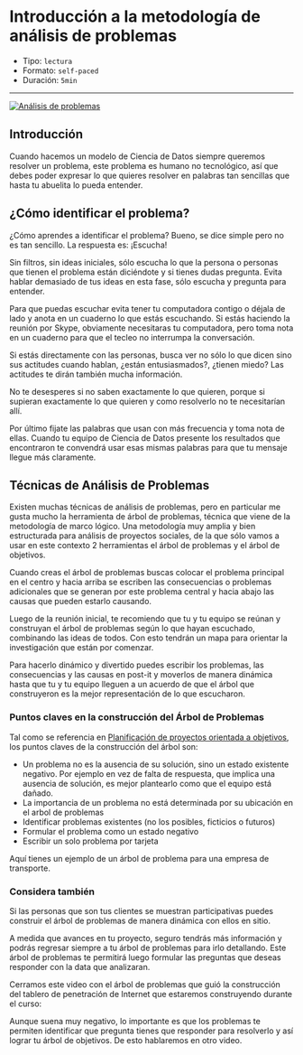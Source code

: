 # Introducción a la metodología de análisis de problemas

* Tipo: `lectura`
* Formato: `self-paced`
* Duración: `5min`

***

[![Análisis de problemas](https://embed-ssl.wistia.com/deliveries/9629feb0261791d675b02a05bbe001d8143efd7d.jpg?image_play_button_size=2x&amp;image_crop_resized=960x540&amp;image_play_button=1&amp;image_play_button_color=f7b617e0)](https://laboratoria.wistia.com/medias/3ct2htk247?wvideo=3ct2htk247)

## Introducción

Cuando hacemos un modelo de Ciencia de Datos siempre queremos resolver un
problema, este problema es humano no tecnológico, así que debes poder expresar
lo que quieres resolver en palabras tan sencillas que hasta tu abuelita lo pueda
entender.

## ¿Cómo identificar el problema?

¿Cómo aprendes a identificar el problema? Bueno, se dice simple pero no es tan
sencillo. La respuesta es: ¡Escucha!

Sin filtros, sin ideas iniciales, sólo escucha lo que la persona o personas que
tienen el problema están diciéndote y si tienes dudas pregunta. Evita hablar
demasiado de tus ideas en esta fase, sólo escucha y pregunta para entender.

Para que puedas escuchar evita tener tu computadora contigo o déjala de lado y
anota en un cuaderno lo que estás escuchando. Si estás haciendo la reunión por
Skype, obviamente necesitaras tu computadora, pero toma nota en un cuaderno para
que el tecleo no interrumpa la conversación.

Si estás directamente con las personas, busca ver no sólo lo que dicen sino sus
actitudes cuando hablan, ¿están entusiasmados?, ¿tienen miedo? Las actitudes te
dirán también mucha información.

No te desesperes si no saben exactamente lo que quieren, porque si supieran
exactamente lo que quieren y como resolverlo no te necesitarían allí.

Por último fijate las palabras que usan con más frecuencia y toma nota de ellas.
Cuando tu equipo de Ciencia de Datos presente los resultados que encontraron te
convendrá usar esas mismas palabras para que tu mensaje llegue más claramente.

## Técnicas de Análisis de Problemas

Existen muchas técnicas de análisis de problemas, pero en particular me gusta
mucho la herramienta de árbol de problemas, técnica que viene de la metodología
de marco lógico. Una metodología muy amplia y bien estructurada para análisis de
proyectos sociales, de la que sólo vamos a usar en este contexto 2 herramientas
el árbol de problemas y el árbol de objetivos.

Cuando creas el árbol de problemas buscas colocar el problema principal en el
centro y hacia arriba se escriben las consecuencias o problemas adicionales que
se generan por este problema central y hacia abajo las causas que pueden estarlo
causando.

Luego de la reunión inicial, te recomiendo que tu y tu equipo se reúnan y
construyan el árbol de problemas según lo que hayan escuchado, combinando las
ideas de todos. Con esto tendrán un mapa para orientar la investigación que
están por comenzar.

Para hacerlo dinámico y divertido puedes escribir los problemas, las
consecuencias y las causas en post-it y moverlos de manera dinámica hasta que tu
y tu equipo lleguen a un acuerdo de que el árbol que construyeron es la mejor
representación de lo que escucharon.

### Puntos claves en la construcción del Árbol de Problemas

Tal como se referencia en [Planificación de proyectos orientada a objetivos](http://www.jjponline.com/marcologico/problema.html),
los puntos claves de la construcción del árbol son:

* Un problema no es la ausencia de su solución, sino un estado existente
  negativo. Por ejemplo en vez de falta de respuesta, que implica una ausencia
  de solución, es mejor plantearlo como que el equipo está dañado.
* La importancia de un problema no está determinada por su ubicación en el arbol
  de problemas
* Identificar problemas existentes (no los posibles, ficticios o futuros)
* Formular el problema como un estado negativo
* Escribir un solo problema por tarjeta

Aquí tienes un ejemplo de un árbol de problema para una empresa de transporte.

### Considera también

Si las personas que son tus clientes se muestran participativas puedes construir
el árbol de problemas de manera dinámica con ellos en sitio.

A medida que avances en tu proyecto, seguro tendrás más información y podrás
regresar siempre a tu árbol de problemas para irlo detallando. Este árbol de
problemas te permitirá luego formular las preguntas que deseas responder con la
data que analizaran.

Cerramos este video con el árbol de problemas que guió la construcción del
tablero de penetración de Internet que estaremos construyendo durante el curso:

Aunque suena muy negativo, lo importante es que los problemas te permiten
identificar que pregunta tienes que responder para resolverlo y así lograr tu
árbol de objetivos. De esto hablaremos en otro video.
